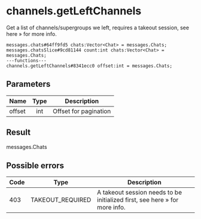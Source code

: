 # channels.getLeftChannels
Get a list of channels/supergroups we left, requires a takeout session, see here » for more info.

```
messages.chats#64ff9fd5 chats:Vector<Chat> = messages.Chats;
messages.chatsSlice#9cd81144 count:int chats:Vector<Chat> = messages.Chats;
---functions---
channels.getLeftChannels#8341ecc0 offset:int = messages.Chats;
```

## Parameters
| Name | Type | Description |
| ---- | :----: | ----------- |
| offset | int | Offset for pagination |


## Result
messages.Chats

## Possible errors
| Code | Type | Description |
| ---- | :----: | ----------- |
| 403 | TAKEOUT_REQUIRED | A takeout session needs to be initialized first, see here » for more info. |

